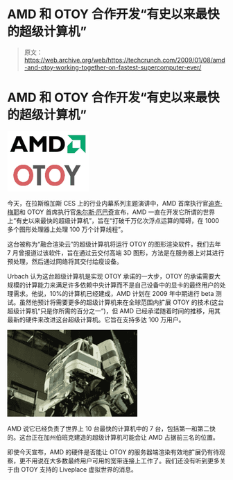# AMD 和 OTOY 合作开发“有史以来最快的超级计算机”

> 原文：<https://web.archive.org/web/https://techcrunch.com/2009/01/08/amd-and-otoy-working-together-on-fastest-supercomputer-ever/>

# AMD 和 OTOY 合作开发“有史以来最快的超级计算机”

![](img/ef1fbf799c610125280d18fde9f73b1c.png)

今天，在拉斯维加斯 CES 上的行业内幕系列主题演讲中，AMD 首席执行官[迪克·梅耶](https://web.archive.org/web/20221206161914/http://www.crunchbase.com/person/dirk-meyer)和 OTOY 首席执行官[朱尔斯·厄巴奇](https://web.archive.org/web/20221206161914/http://www.crunchbase.com/person/jules-urbach)宣布，AMD 一直在开发它所谓的世界上“有史以来最快的超级计算机”，旨在“打破千万亿次浮点运算的障碍，在 1000 多个图形处理器上处理 100 万个计算线程”。

这台被称为“融合渲染云”的超级计算机将运行 OTOY 的图形渲染软件，我们去年 7 月曾报道过该软件，旨在通过云交付高端 3D 图形，方法是在服务器上对其进行预处理，然后通过网络将其交付给瘦设备。

Urbach 认为这台超级计算机是实现 OTOY 承诺的一大步，OTOY 的承诺需要大规模的计算能力来满足许多依赖中央计算而不是自己设备中的显卡的最终用户的处理需求。他说，10%的计算机已经建成，AMD 计划在 2009 年中期进行 beta 测试。虽然他预计将需要更多的超级计算机来在全球范围内扩展 OTOY 的技术(这台超级计算机“只是你所需的百分之一”)，但 AMD 已经承诺随着时间的推移，用其最新的硬件来改进这台超级计算机。它旨在支持多达 100 万用户。

[![](img/08e291e977aed46f72fe6cfafa0371a6.png)](https://web.archive.org/web/20221206161914/https://beta.techcrunch.com/wp-content/uploads/2009/01/otoy12.png)

AMD 说它已经负责了世界上 10 台最快的计算机中的 7 台，包括第一和第二快的。这台正在加州伯班克建造的超级计算机可能会让 AMD 占据前三名的位置。

即使今天宣布，AMD 的硬件是否能让 OTOY 的服务器端渲染有效地扩展仍有待观察，更不用说在大多数最终用户可用的宽带连接上工作了。我们还没有听到更多关于由 OTOY 支持的 Liveplace 虚拟世界的消息。